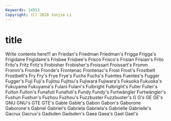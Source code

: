 ```yaml
---
Keywords: 14913
Copyright: (C) 2020 Junjie Li
---
```


# title

Write contents here!!!
an 
Friedan's 
Friedman 
Friedman's 
Frigga 
Frigga's 
Frigidaire
Frigidaire's 
Frisbee 
Frisbee's 
Frisco 
Frisco's 
Frisian 
Frisian's 
Frito 
Frito's 
Fritz
Fritz's 
Frobisher 
Frobisher's 
Froissart 
Froissart's 
Fromm 
Fromm's 
Fronde 
Fronde's 
Frontenac
Frontenac's 
Frost 
Frost's 
Frostbelt 
Frostbelt's 
Fry 
Fry's 
Frye 
Frye's 
Fuchs
Fuchs's 
Fuentes 
Fuentes's 
Fugger 
Fugger's 
Fuji 
Fuji's 
Fujitsu 
Fujitsu's 
Fujiwara
Fujiwara's 
Fukuoka 
Fukuoka's 
Fukuyama 
Fukuyama's 
Fulani 
Fulani's 
Fulbright 
Fulbright's 
Fuller
Fuller's 
Fulton 
Fulton's 
Funafuti 
Funafuti's 
Fundy 
Fundy's 
Furtwängler 
Furtwängler's 
Fushun
Fushun's 
Fuzhou 
Fuzhou's 
Fuzzbuster 
Fuzzbuster's 
G 
G's 
GE 
GE's 
GNU
GNU's 
GTE 
GTE's 
Gable 
Gable's 
Gabon 
Gabon's 
Gaborone 
Gaborone's 
Gabriel
Gabriel's 
Gabriela 
Gabriela's 
Gabrielle 
Gabrielle's 
Gacrux 
Gacrux's 
Gadsden 
Gadsden's 
Gaea
Gaea's 
Gael 
Gael's 
